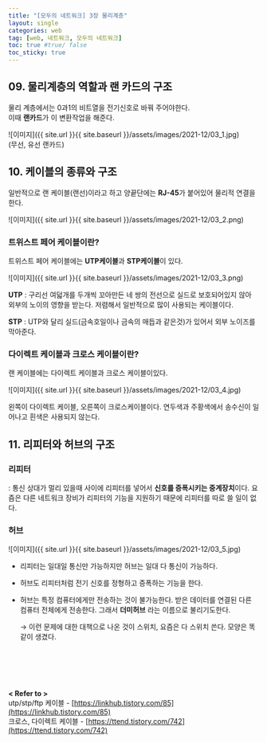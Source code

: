 ```yaml
---
title: "[모두의 네트워크] 3장 물리계층"
layout: single
categories: web
tag: [web, 네트워크, 모두의 네트워크]
toc: true #true/ false
toc_sticky: true
---
```



## 09. 물리계층의 역할과 랜 카드의 구조

물리 계층에서는 0과1의 비트열을 전기신호로 바꿔 주어야한다. <br />
이때 **랜카드**가 이 변환작업을 해준다.

![이미지]({{ site.url }}{{ site.baseurl }}/assets/images/2021-12/03_1.jpg) <br/>
(무선, 유선 랜카드)

## 10. 케이블의 종류와 구조

일반적으로 랜 케이블(랜선)이라고 하고 양끝단에는 **RJ-45**가 붙어있어 물리적 연결을 한다.

![이미지]({{ site.url }}{{ site.baseurl }}/assets/images/2021-12/03_2.png)

### 트위스트 페어 케이블이란?

트위스트 페어 케이블에는 **UTP케이블**과 **STP케이블**이 있다.

![이미지]({{ site.url }}{{ site.baseurl }}/assets/images/2021-12/03_3.png)

**UTP** : 구리선 여덟개를 두개씩 꼬아만든 네 쌍의 전선으로 실드로 보호되어있지 않아 외부의 노이의 영향을 받는다. 저렴해서 일반적으로 많이 사용되는 케이블이다.

**STP** :  UTP와 달리 실드(금속호일이나 금속의 매듭과 같은것)가 있어서 외부 노이즈를 막아준다.

### 다이렉트 케이블과 크로스 케이블이란?

랜 케이블에는 다이렉트 케이블과 크로스 케이블이있다.

![이미지]({{ site.url }}{{ site.baseurl }}/assets/images/2021-12/03_4.jpg)

왼쪽이 다이렉트 케이블, 오른쪽이 크로스케이블이다.
연두색과 주황색에서 송수신이 일어나고 흰색은 사용되지 않는다.

## 11. 리피터와 허브의 구조

### 리피터

: 통신 상대가 멀리 있을때 사이에 리피터를 넣어서 **신호를 증폭시키는 중계장치**이다.
요즘은 다른 네트워크 장비가 리피터의 기능을 지원하기 때문에 리피터를 따로 쓸 일이 없다.

### 허브

![이미지]({{ site.url }}{{ site.baseurl }}/assets/images/2021-12/03_5.jpg)

- 리피터는 일대일 통신만 가능하지만 허브는 일대 다 통신이 가능하다.
- 허브도 리피터처럼 전기 신호를 정형하고 증폭하는 기능을 한다.
- 허브는 특정 컴퓨터에게만 전송하는 것이 불가능한다. 받은 데이터를 연결된 다른 컴퓨터 전체에게 전송한다. 그래서 **더미허브** 라는 이름으로 불리기도한다.
    
    → 이런 문제에 대한 대책으로 나온 것이 스위치, 요즘은 다 스위치 쓴다. 모양은 똑같이 생겼다.

    

<br /><br /><br /><br />

**< Refer to >**<br />
utp/stp/ftp 케이블 - [https://linkhub.tistory.com/85](https://linkhub.tistory.com/85) <br/>
크로스, 다이렉트 케이블 - [https://ttend.tistory.com/742](https://ttend.tistory.com/742)